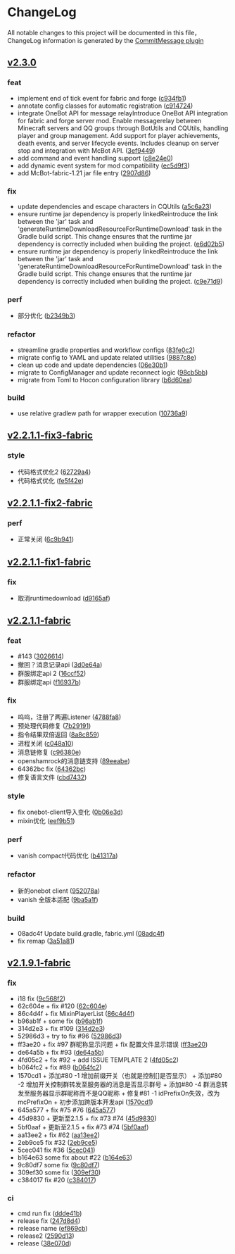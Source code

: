 # ChangeLog

All notable changes to this project will be documented in this file，ChangeLog information is generated by the [CommitMessage plugin](https://plugins.jetbrains.com/plugin/12256-commit-message-create)

## [v2.3.0](http://github.com/Nova-Committee/McBot/compare/v2.3.0...master)


### feat

* implement end of tick event for fabric and forge ([c934fb1](http://github.com/Nova-Committee/McBot/commit/c934fb1))
* annotate config classes for automatic registration ([c914724](http://github.com/Nova-Committee/McBot/commit/c914724))
* integrate OneBot API for message relayIntroduce OneBot API integration for fabric and forge server mod. Enable messagerelay between Minecraft servers and QQ groups through BotUtils and CQUtils, handling player and group management. Add support for player achievements, death events, and server lifecycle events. Includes cleanup on server stop and integration with McBot API. ([3ef9449](http://github.com/Nova-Committee/McBot/commit/3ef9449))
* add command and event handling support ([c8e24e0](http://github.com/Nova-Committee/McBot/commit/c8e24e0))
* add dynamic event system for mod compatibility ([ec5d9f3](http://github.com/Nova-Committee/McBot/commit/ec5d9f3))
* add McBot-fabric-1.21 jar file entry ([2907d86](http://github.com/Nova-Committee/McBot/commit/2907d86))


### fix

* update dependencies and escape characters in CQUtils ([a5c6a23](http://github.com/Nova-Committee/McBot/commit/a5c6a23))
* ensure runtime jar dependency is properly linkedReintroduce the link between the 'jar' task and 'generateRuntimeDownloadResourceForRuntimeDownload' task in the Gradle build script. This change ensures that the runtime jar dependency is correctly included when building the project. ([e6d02b5](http://github.com/Nova-Committee/McBot/commit/e6d02b5))
* ensure runtime jar dependency is properly linkedReintroduce the link between the 'jar' task and 'generateRuntimeDownloadResourceForRuntimeDownload' task in the Gradle build script. This change ensures that the runtime jar dependency is correctly included when building the project. ([c9e71d9](http://github.com/Nova-Committee/McBot/commit/c9e71d9))


### perf

* 部分优化 ([b2349b3](http://github.com/Nova-Committee/McBot/commit/b2349b3))


### refactor

* streamline gradle properties and workflow configs ([83fe0c2](http://github.com/Nova-Committee/McBot/commit/83fe0c2))
* migrate config to YAML and update related utilities ([9887c8e](http://github.com/Nova-Committee/McBot/commit/9887c8e))
* clean up code and update dependencies ([06e30b1](http://github.com/Nova-Committee/McBot/commit/06e30b1))
* migrate to ConfigManager and update reconnect logic ([98cb5bb](http://github.com/Nova-Committee/McBot/commit/98cb5bb))
* migrate from Toml to Hocon configuration library ([b6d60ea](http://github.com/Nova-Committee/McBot/commit/b6d60ea))


### build

* use relative gradlew path for wrapper execution ([10736a9](http://github.com/Nova-Committee/McBot/commit/10736a9))


## [v2.2.1.1-fix3-fabric](http://github.com/Nova-Committee/McBot/compare/v2.2.1.1-fix3-fabric...master)


### style

* 代码格式优化2 ([62729a4](http://github.com/Nova-Committee/McBot/commit/62729a4))
* 代码格式优化 ([fe5f42e](http://github.com/Nova-Committee/McBot/commit/fe5f42e))


## [v2.2.1.1-fix2-fabric](http://github.com/Nova-Committee/McBot/compare/v2.2.1.1-fix2-fabric...master)


### perf

* 正常关闭 ([6c9b941](http://github.com/Nova-Committee/McBot/commit/6c9b941))


## [v2.2.1.1-fix1-fabric](http://github.com/Nova-Committee/McBot/compare/v2.2.1.1-fix1-fabric...master)


### fix

* 取消runtimedownload ([d9165af](http://github.com/Nova-Committee/McBot/commit/d9165af))


## [v2.2.1.1-fabric](http://github.com/Nova-Committee/McBot/compare/v2.2.1.1-fabric...master)


### feat

* #143 ([3026614](http://github.com/Nova-Committee/McBot/commit/3026614))
* 撤回？消息记录api ([3d0e64a](http://github.com/Nova-Committee/McBot/commit/3d0e64a))
* 群服绑定api 2 ([16ccf52](http://github.com/Nova-Committee/McBot/commit/16ccf52))
* 群服绑定api ([f16937b](http://github.com/Nova-Committee/McBot/commit/f16937b))


### fix

* 呜呜，注册了两遍Listener ([4788fa8](http://github.com/Nova-Committee/McBot/commit/4788fa8))
* 预处理代码修复 ([7b29191](http://github.com/Nova-Committee/McBot/commit/7b29191))
* 指令结果双倍返回 ([8a8c859](http://github.com/Nova-Committee/McBot/commit/8a8c859))
* 进程关闭 ([c048a10](http://github.com/Nova-Committee/McBot/commit/c048a10))
* 消息链修复 ([c96380e](http://github.com/Nova-Committee/McBot/commit/c96380e))
* openshamrock的消息链支持 ([89eeabe](http://github.com/Nova-Committee/McBot/commit/89eeabe))
* 64362bc fix ([64362bc](http://github.com/Nova-Committee/McBot/commit/64362bc))
* 修复语言文件 ([cbd7432](http://github.com/Nova-Committee/McBot/commit/cbd7432))


### style

* fix onebot-client导入变化 ([0b06e3d](http://github.com/Nova-Committee/McBot/commit/0b06e3d))
* mixin优化 ([eef9b51](http://github.com/Nova-Committee/McBot/commit/eef9b51))


### perf

* vanish compact代码优化 ([b41317a](http://github.com/Nova-Committee/McBot/commit/b41317a))


### refactor

* 新的onebot client ([952078a](http://github.com/Nova-Committee/McBot/commit/952078a))
* vanish 全版本适配 ([9ba5a1f](http://github.com/Nova-Committee/McBot/commit/9ba5a1f))


### build

* 08adc4f Update build.gradle, fabric.yml ([08adc4f](http://github.com/Nova-Committee/McBot/commit/08adc4f))
* fix remap ([3a51a81](http://github.com/Nova-Committee/McBot/commit/3a51a81))


## [v2.1.9.1-fabric](http://github.com/Nova-Committee/McBot/compare/v2.1.9.1-fabric...master)


### fix

* i18 fix ([9c568f2](http://github.com/Nova-Committee/McBot/commit/9c568f2))
* 62c604e + fix #120 ([62c604e](http://github.com/Nova-Committee/McBot/commit/62c604e))
* 86c4d4f + fix MixinPlayerList ([86c4d4f](http://github.com/Nova-Committee/McBot/commit/86c4d4f))
* b96ab1f + some fix ([b96ab1f](http://github.com/Nova-Committee/McBot/commit/b96ab1f))
* 314d2e3 + fix #109 ([314d2e3](http://github.com/Nova-Committee/McBot/commit/314d2e3))
* 52986d3 + try to fix #96 ([52986d3](http://github.com/Nova-Committee/McBot/commit/52986d3))
* ff3ae20 + fix #97 群昵称显示问题 + fix 配置文件显示错误 ([ff3ae20](http://github.com/Nova-Committee/McBot/commit/ff3ae20))
* de64a5b + fix #93 ([de64a5b](http://github.com/Nova-Committee/McBot/commit/de64a5b))
* 4fd05c2 + fix #92 + add ISSUE TEMPLATE 2 ([4fd05c2](http://github.com/Nova-Committee/McBot/commit/4fd05c2))
* b064fc2 + fix #89 ([b064fc2](http://github.com/Nova-Committee/McBot/commit/b064fc2))
* 1570cd1 + 添加#80 -1 增加前缀开关（也就是控制[]是否显示） + 添加#80 -2 增加开关控制群转发至服务器的消息是否显示群号 + 添加#80 -4 群消息转发至服务器显示群昵称而不是QQ昵称 + 修复#81 -1 idPrefixOn失效，改为mcPrefixOn + 初步添加跨版本开发api ([1570cd1](http://github.com/Nova-Committee/McBot/commit/1570cd1))
* 645a577 + fix #75 #76 ([645a577](http://github.com/Nova-Committee/McBot/commit/645a577))
* 45d9830 + 更新至2.1.5 + fix #73 #74 ([45d9830](http://github.com/Nova-Committee/McBot/commit/45d9830))
* 5bf0aaf + 更新至2.1.5 + fix #73 #74 ([5bf0aaf](http://github.com/Nova-Committee/McBot/commit/5bf0aaf))
* aa13ee2 + fix #62 ([aa13ee2](http://github.com/Nova-Committee/McBot/commit/aa13ee2))
* 2eb9ce5 fix #32 ([2eb9ce5](http://github.com/Nova-Committee/McBot/commit/2eb9ce5))
* 5cec041 fix #36 ([5cec041](http://github.com/Nova-Committee/McBot/commit/5cec041))
* b164e63 some fix about #22 ([b164e63](http://github.com/Nova-Committee/McBot/commit/b164e63))
* 9c80df7 some fix ([9c80df7](http://github.com/Nova-Committee/McBot/commit/9c80df7))
* 309ef30 some fix ([309ef30](http://github.com/Nova-Committee/McBot/commit/309ef30))
* c384017 fix #20 ([c384017](http://github.com/Nova-Committee/McBot/commit/c384017))


### ci

* cmd run fix ([ddde41b](http://github.com/Nova-Committee/McBot/commit/ddde41b))
* release fix ([247d8d4](http://github.com/Nova-Committee/McBot/commit/247d8d4))
* release name ([ef869cb](http://github.com/Nova-Committee/McBot/commit/ef869cb))
* release2 ([2590d13](http://github.com/Nova-Committee/McBot/commit/2590d13))
* release ([38e070d](http://github.com/Nova-Committee/McBot/commit/38e070d))

